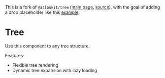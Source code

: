 This is a fork of `@atlaskit/tree` ([main page][0], [source][1]), with the goal of adding a drop placeholder like this [example][2].

# Tree

Use this component to any tree structure.

Features:

- Flexible tree rendering
- Dynamic tree expansion with lazy loading

[0]: https://atlaskit.atlassian.com/packages/confluence/tree
[1]: https://bitbucket.org/atlassian/atlassian-frontend-mirror/src/master/confluence/tree/
[2]: https://github.com/atlassian/react-beautiful-dnd/issues/518#issuecomment-552564301
